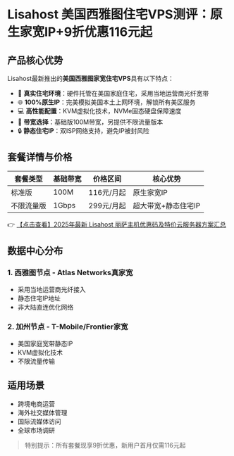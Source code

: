 # Lisahost 美国西雅图住宅VPS测评：原生家宽IP+9折优惠116元起

## 产品核心优势

Lisahost最新推出的**美国西雅图家宽住宅VPS**具有以下特点：

- 📍 **真实住宅环境**：硬件托管在美国家庭住宅，采用当地运营商光纤宽带
- 🌐 **100%原生IP**：完美模拟美国本土上网环境，解锁所有美区服务
- 💻 **高性能配置**：KVM虚拟化技术，NVMe固态硬盘保障速度
- 🚀 **带宽选择**：基础版100M带宽，另提供不限流量版本
- 🔒 **静态住宅IP**：双ISP网络支持，避免IP被封风险

## 套餐详情与价格

| 套餐类型       | 基础带宽 | 价格区间   | 核心优势               |
|----------------|----------|------------|------------------------|
| 标准版         | 100M     | 116元/月起 | 原生家宽IP             |
| 不限流量版     | 1Gbps    | 299元/月起 | 超大带宽+静态住宅IP    |

👉 [【点击查看】2025年最新 Lisahost 丽萨主机优惠码及特价云服务器方案汇总](https://bit.ly/lisazhuji)

## 数据中心分布

### 1. 西雅图节点 - Atlas Networks真家宽
- 采用当地运营商光纤接入
- 静态住宅IP地址
- 非大陆直连优化网络

### 2. 加州节点 - T-Mobile/Frontier家宽
- 美国家庭宽带静态IP
- KVM虚拟化技术
- 不限流量传输

## 适用场景
- 跨境电商运营
- 海外社交媒体管理
- 国际流媒体访问
- 全球市场调研

> 特别提示：所有套餐现享9折优惠，新用户首月仅需116元起